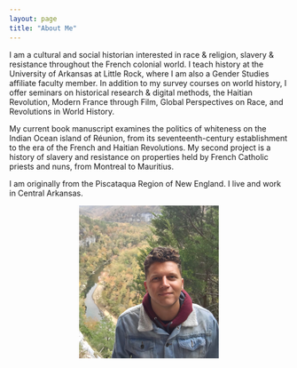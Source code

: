 ```yaml
---
layout: page
title: "About Me"
---
```


I am a cultural and social historian interested in race & religion, slavery & resistance throughout the French colonial world. I teach history at the University of Arkansas at Little Rock, where I am also a Gender Studies affiliate faculty member. In addition to my survey courses on world history, I offer seminars on historical research & digital methods, the Haitian Revolution, Modern France through Film, Global Perspectives on Race, and Revolutions in World History.

My current book manuscript examines the politics of whiteness on the Indian Ocean island of Réunion, from its seventeenth-century establishment to the era of the French and Haitian Revolutions. My second project is a history of slavery and resistance on properties held by French Catholic priests and nuns, from Montreal to Mauritius.

I am originally from the Piscataqua Region of New England. I live and work in Central Arkansas.

<div style="text-align: center;">
  <img src="fotoreminismall.jpg" alt="National River Park Arkansas" style="max-width: 50%;">
</div>
